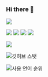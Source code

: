 ### Hi there 👋
<a href="mailto:jmsmg1@me.com" target="_blank"><img src="https://img.shields.io/badge/jmsmg1@me.com-EA4335?style=flat-square&logo=Gmail&logoColor=white"/></a><br>

<p>
  <img src="https://img.shields.io/badge/-Python-000000?style=flat&logo=Python"/>
  <img src="https://img.shields.io/badge/-Tensorflow-000000?style=flat&logo=Tensorflow"/>
  <img src="https://img.shields.io/badge/-Keras-000000?style=flat&logo=Keras"/>
  <img src="https://img.shields.io/badge/-Django-000000?style=flat&logo=Django"/>
</p>  

<img src="https://img.shields.io/badge/-Amazon AWS-000000?style=flat&logo=Amazon AWS"/>


![깃허브 스탯](https://github-readme-stats.vercel.app/api?username=jmsmg&show_icons=true&bg_color=30,e96443,904e95&title_color=fff&text_color=fff)

![사용 언어 순위](https://github-readme-stats.vercel.app/api/top-langs/?username=jmsmg&show_icons=true&bg_color=30,e96443,904e95&title_color=fff&text_color=fff&layout=compact)

<!--
**jmsmg/jmsmg** is a ✨ _special_ ✨ repository because its `README.md` (this file) appears on your GitHub profile.

Here are some ideas to get you started:

- 🔭 I’m currently working on ...
- 🌱 I’m currently learning ...
- 👯 I’m looking to collaborate on ...
- 🤔 I’m looking for help with ...
- 💬 Ask me about ...
- 📫 How to reach me: ...
- 😄 Pronouns: ...
- ⚡ Fun fact: ...
-->
